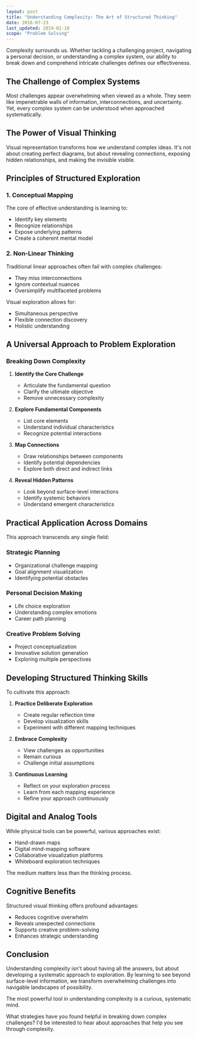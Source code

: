 ```yaml
---
layout: post
title: "Understanding Complexity: The Art of Structured Thinking"
date: 2016-07-23
last_updated: 2019-01-10
scope: "Problem Solving"
---
```


Complexity surrounds us. Whether tackling a challenging project, navigating a personal decision, or understanding a complex system, our ability to break down and comprehend intricate challenges defines our effectiveness.

## The Challenge of Complex Systems

Most challenges appear overwhelming when viewed as a whole. They seem like impenetrable walls of information, interconnections, and uncertainty. Yet, every complex system can be understood when approached systematically.

## The Power of Visual Thinking

Visual representation transforms how we understand complex ideas. It's not about creating perfect diagrams, but about revealing connections, exposing hidden relationships, and making the invisible visible.

## Principles of Structured Exploration

### 1. Conceptual Mapping

The core of effective understanding is learning to:
- Identify key elements
- Recognize relationships
- Expose underlying patterns
- Create a coherent mental model

### 2. Non-Linear Thinking

Traditional linear approaches often fail with complex challenges:
- They miss interconnections
- Ignore contextual nuances
- Oversimplify multifaceted problems

Visual exploration allows for:
- Simultaneous perspective
- Flexible connection discovery
- Holistic understanding

## A Universal Approach to Problem Exploration

### Breaking Down Complexity

1. **Identify the Core Challenge**
   - Articulate the fundamental question
   - Clarify the ultimate objective
   - Remove unnecessary complexity

2. **Explore Fundamental Components**
   - List core elements
   - Understand individual characteristics
   - Recognize potential interactions

3. **Map Connections**
   - Draw relationships between components
   - Identify potential dependencies
   - Explore both direct and indirect links

4. **Reveal Hidden Patterns**
   - Look beyond surface-level interactions
   - Identify systemic behaviors
   - Understand emergent characteristics

## Practical Application Across Domains

This approach transcends any single field:

### Strategic Planning
- Organizational challenge mapping
- Goal alignment visualization
- Identifying potential obstacles

### Personal Decision Making
- Life choice exploration
- Understanding complex emotions
- Career path planning

### Creative Problem Solving
- Project conceptualization
- Innovative solution generation
- Exploring multiple perspectives

## Developing Structured Thinking Skills

To cultivate this approach:

1. **Practice Deliberate Exploration**
   - Create regular reflection time
   - Develop visualization skills
   - Experiment with different mapping techniques

2. **Embrace Complexity**
   - View challenges as opportunities
   - Remain curious
   - Challenge initial assumptions

3. **Continuous Learning**
   - Reflect on your exploration process
   - Learn from each mapping experience
   - Refine your approach continuously

## Digital and Analog Tools

While physical tools can be powerful, various approaches exist:
- Hand-drawn maps
- Digital mind-mapping software
- Collaborative visualization platforms
- Whiteboard exploration techniques

The medium matters less than the thinking process.

## Cognitive Benefits

Structured visual thinking offers profound advantages:
- Reduces cognitive overwhelm
- Reveals unexpected connections
- Supports creative problem-solving
- Enhances strategic understanding

## Conclusion

Understanding complexity isn't about having all the answers, but about developing a systematic approach to exploration. By learning to see beyond surface-level information, we transform overwhelming challenges into navigable landscapes of possibility.

The most powerful tool in understanding complexity is a curious, systematic mind.

What strategies have you found helpful in breaking down complex challenges? I'd be interested to hear about approaches that help you see through complexity.